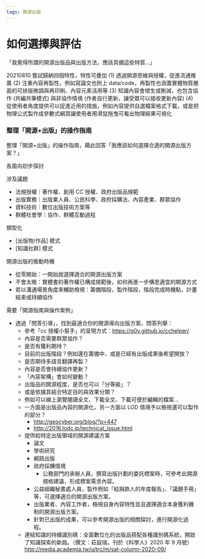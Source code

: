 ```yaml
---
tags: 開源出版
---
```


# 如何選擇與評估


「我覺得所謂的開源出版品與出版方法，應該具備這些特質...」

20210810 嘗試歸納四個特性，特性可疊加
(1) 透過開源思維與授權，促進流通推廣
(2) 注重內容再製性，例如寫論文也附上 data/code，再製性也涵蓋實體物質層面的可排版微調與再印刷、內容元素活用等
(3) 知識內容會增生或刪減，也包含協作 (共編共筆模式) 與非協作情境 (作者自行更新，讓受眾可以接收更新內容)
(4) 從使用者角度提供可以促進近用的措施，例如內容提供自選檔案格式下載，或是把物理公式製作成參數式網頁讓使用者用滑鼠拖曳可看出物理結果可視化


### 整理「開源+出版」的操作指南

整理「開源+出版」的操作指南，藉此回答「我應該如何選擇合適的開源出版方案？」

各面向初步探討

涉及議題
- 法規授權｜著作權、創用 CC 授權、政府出版品規範
- 出版實務｜出版業人員、公民科學、政府採購法、內容產業、群眾協作
- 資料技術｜數位出版技術方案等
- 群體社會學｜協作、群體互動過程

類型化
- [出版物/作品] 模式
- [知識社群] 模式

開源出版的推動時機
- 從零開始：一開始就選擇適合的開源出版方案
- 不會太晚：實體書的著作權已構成規範後，如何再進一步構思適宜的開源方式
- 若以溝通場景角度來輔助檢視：籌備階段，製作階段，階段完成時機點，計畫結束或持續協作

需要「開源指南與操作案例」
- 透過「問答引導」，找到最適合你的開源導向出版方案，問答列舉：
    - 參考「cc 授權小幫手」的呈現方式：https://g0v.github.io/cchelper/
    - 內容是否需要群眾協作？
    - 是否有獲利期待？
    - 目前的出版階段？例如還在籌備中、或是已經有出版成果後希望開放？
    - 是否期待多語言翻譯再製？
    - 內容是否會持續協作更新？
    - 「內容架構」會如何變動？
    - 出版品的開源程度，是否也可以「分等級」？
    - 或是依據其結合特定目的與效果分類？
    - 例如可以線上瀏覽閱讀全文、下載全文、下載可便於編輯的檔案...
    - 一方面是出版品內容的開源化，另一方面以 LOD 情境予以檢視還可以製作的部分？
        - http://geocyber.org/blog/?p=447
        - http://2016.lodc.jp/technical_issue.html
    - 提供給特定出版領域的開源建議方案
        - 論文
        - 學術研究
        - 網路出版
        - 政府採購情境
            - 公務部門的承辦人員，撰寫出版計劃的委託標案時，可參考此開源規格建議，形成標案需求內容。
        - 公益組織秘書處人員，製作例如「給捐款人的年度報告」、「議題手冊」等，可選擇適合的開源出版方案。
        - 出版業者、內容工作者，檢視自身內容特性並且選擇適合本身獲利機制的開源出版方案。
        - 針對已出版的成果，可以參考開源出版的相關探討，進行開源化過程。
    - 連結知識的持續識別碼：全面數位化的出版品搭配各種識別碼系統，開啟了知識探索的新路。（撰文：莊庭瑞，刊於《科學人》2020 年 9 月號）http://media.academia.tw/u/trc/m/sat-column-2020-09/
